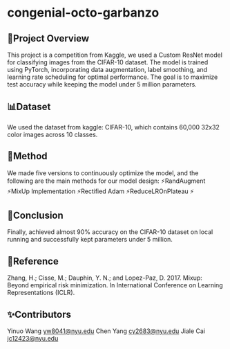 # congenial-octo-garbanzo
## 🚀Project Overview
This project is a competition from Kaggle, we used a Custom ResNet model for classifying images from the CIFAR-10 dataset. 
The model is trained using PyTorch, incorporating data augmentation, label smoothing, and learning rate scheduling for optimal performance. 
The goal is to maximize test accuracy while keeping the model under 5 million parameters. 

## 📊Dataset
We used the dataset from kaggle: CIFAR-10, which contains 60,000 32x32 color images across 10 classes.

## 🚀Method
We made five versions to continuously optimize the model, and the following are the main methods for our model design:
⚡️RandAugment
⚡️MixUp Implementation
⚡️Rectified Adam
⚡️ReduceLROnPlateau
⚡️

## 🚀Conclusion
Finally, achieved almost 90% accuracy on the CIFAR-10 dataset on local running and successfully kept parameters under 5 million.

## 🔗Reference
Zhang, H.; Cisse, M.; Dauphin, Y. N.; and Lopez-Paz, D. 2017. Mixup: Beyond empirical risk minimization. In International Conference on Learning Representations (ICLR).

## ✨Contributors
Yinuo Wang yw8041@nyu.edu
Chen Yang cy2683@nyu.edu
Jiale Cai jc12423@nyu.edu
